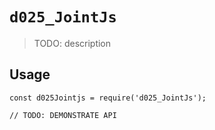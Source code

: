 # `d025_JointJs`

> TODO: description

## Usage

```
const d025Jointjs = require('d025_JointJs');

// TODO: DEMONSTRATE API
```
